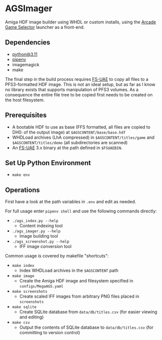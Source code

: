 # AGSImager

Amiga HDF image builder using WHDL or custom installs, using the [Arcade Game Selector] launcher as a front-end.

## Dependencies
- python@3.11
- [pipenv](https://pipenv.readthedocs.io)
- imagemagick
- make

The final step in the build process requires [FS-UAE](https://fs-uae.net) to copy all files to a PFS3-formatted HDF image. This is not an ideal setup, but as far as I know no library exists that supports manipulation of PFS3 volumes. As a consequence the entire file tree to be copied first needs to be created on the host filesystem.

## Prerequisites
- A bootable HDF to use as base (FFS formatted, all files are copied to DH0: of the output image) at `$AGSCONTENT/base/base.hdf`
- WHDLoad archives (LhA compressed) in `$AGSCONTENT/titles/game` and `$AGSCONTENT/titles/demo` (all subdirectories are scanned)
- An [FS-UAE](https://fs-uae.net) 3.x binary at the path defined in `$FSUAEBIN`. 

## Set Up Python Environment
- `make env`

## Operations

First have a look at the path variables in `.env` and edit as needed.

For full usage enter `pipenv shell` and use the following commands directly:

- `./ags_index.py --help`
  - Content indexing tool
- `./ags_imager.py --help`
  - Image building tool
- `./ags_screenshot.py --help`
  - IFF image conversion tool

Common usage is covered by makefile "shortcuts":

- `make index`
  - Index WHDLoad archives in the `$AGSCONTENT` path
- `make image`
  - Create the Amiga HDF image and filesystem specified in `configs/MegaAGS.yaml`
- `make screenshots`
  - Create scaled IFF images from arbitrary PNG files placed in `screenshots` 
- `make sqlite`
  - Create SQLite database from `data/db/titles.csv` (for easier viewing and editing)
- `make csv`
  - Output the contents of SQLite database to `data/db/titles.csv` (for committing to version control)

[Arcade Game Selector]:https://github.com/MagerValp/ArcadeGameSelector
